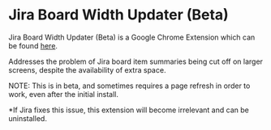 # Jira Board Width Updater (Beta)

Jira Board Width Updater (Beta) is a Google Chrome Extension which can be found [here](https://chromewebstore.google.com/detail/jira-board-width-updater/offdcekpdlnngokpdbdiplnmbbgdceah).

Addresses the problem of Jira board item summaries being cut off on larger screens, despite the availability of extra space.

NOTE: This is in beta, and sometimes requires a page refresh in order to work, even after the initial install.

*If Jira fixes this issue, this extension will become irrelevant and can be uninstalled.
